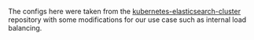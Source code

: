 The configs here were taken from the [kubernetes-elasticsearch-cluster](https://github.com/pires/kubernetes-elasticsearch-cluster)
repository with some modifications for our use case such as internal load
balancing.